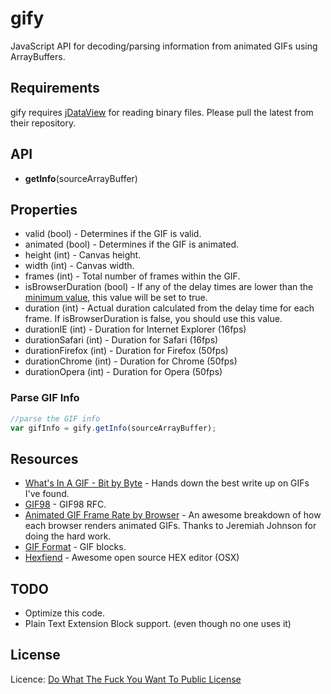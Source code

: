 # gify
JavaScript API for decoding/parsing information from animated GIFs using ArrayBuffers.

## Requirements
gify requires [jDataView](https://github.com/vjeux/jDataView) for reading binary files. Please pull the latest from their repository.

## API
* **getInfo**(sourceArrayBuffer)

## Properties
* valid (bool) - Determines if the GIF is valid.
* animated (bool) - Determines if the GIF is animated.
* height (int) - Canvas height.
* width (int) - Canvas width.
* frames (int) - Total number of frames within the GIF.
* isBrowserDuration (bool) - If any of the delay times are lower than the [minimum value](http://nullsleep.tumblr.com/post/16524517190/animated-gif-minimum-frame-delay-browser-compatibility), this value will be set to true.
* duration (int) - Actual duration calculated from the delay time for each frame. If isBrowserDuration is false, you should use this value.
* durationIE (int) - Duration for Internet Explorer (16fps)
* durationSafari (int) - Duration for Safari (16fps)
* durationFirefox (int) - Duration for Firefox (50fps)
* durationChrome (int) - Duration for Chrome (50fps)
* durationOpera (int) - Duration for Opera (50fps)

### Parse GIF Info
``` js
//parse the GIF info
var gifInfo = gify.getInfo(sourceArrayBuffer);
```

## Resources
* [What's In A GIF - Bit by Byte](http://www.matthewflickinger.com/lab/whatsinagif/bits_and_bytes.asp) - Hands down the best write up on GIFs I've found.
* [GIF98](http://www.w3.org/Graphics/GIF/spec-gif89a.txt) - GIF98 RFC.
* [Animated GIF Frame Rate by Browser](http://nullsleep.tumblr.com/post/16524517190/animated-gif-minimum-frame-delay-browser-compatibility) - An awesome breakdown of how each browser renders animated GIFs. Thanks to Jeremiah Johnson for doing the hard work.
* [GIF Format](http://www.onicos.com/staff/iz/formats/gif.html) - GIF blocks.
* [Hexfiend](http://ridiculousfish.com/hexfiend/) - Awesome open source HEX editor (OSX)

## TODO
* Optimize this code.
* Plain Text Extension Block support. (even though no one uses it)

## License
Licence: [Do What The Fuck You Want To Public License](http://sam.zoy.org/wtfpl/)